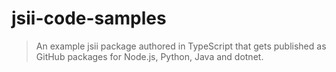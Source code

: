 # jsii-code-samples

> An example jsii package authored in TypeScript that gets published as GitHub packages for Node.js, Python, Java and dotnet.
